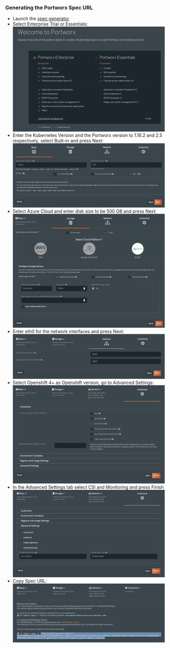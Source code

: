 ### Generating the Portworx Spec URL
* Launch the [spec generator](https://central.portworx.com/specGen/wizard)
* Select Enterprise Trial or Essentials:
![Alt text](images/trial-or-essentials.png)
* Enter the Kubernetes Version and the Portworx version to 1.16.2 and 2.5 respectively, select Built-in and press Next:
![Alt text](images/kube-version-etcd.png)
* Select Azure Cloud and enter disk size to be 500 GB and press Next:
![Alt text](images/azure-disk-size.png)
* Enter eth0 for the network interfaces and press Next:
![Alt text](images/network.png)
* Select Openshift 4+ as Openshift version, go to Advanced Settings:
![Alt text](images/ocp-version.png)
* In the Advanced Settings tab select CSI and Monitoring and press Finish
![Alt text](images/enable-csi-monitoring.png)
* Copy Spec URL:
![Alt text](images/copy-spec-url.png)

